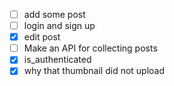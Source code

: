 - [ ] add some post 
- [ ] login and sign up 
- [x] edit post 
- [ ] Make an API for collecting posts 
- [x] is_authenticated
- [x] why that thumbnail did not upload
